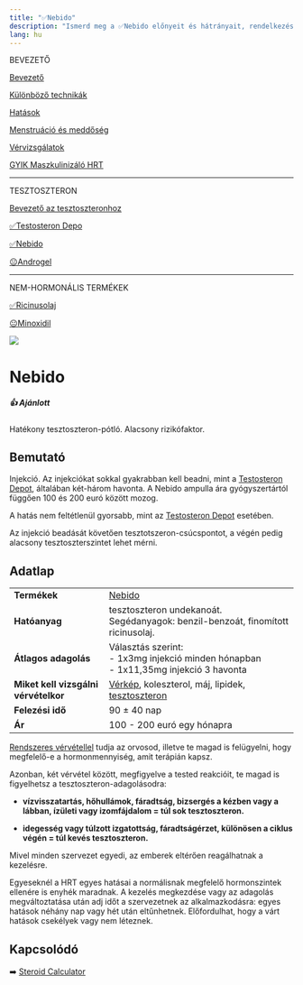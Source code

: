 ```yaml
---
title: "✅Nebido"
description: "Ismerd meg a ✅Nebido előnyeit és hátrányait, rendelkezésre álló alternatívákkal és adagolási útmutatókkal."
lang: hu
---
```


<div class="floating-columns">

<div class="floating-bar">

BEVEZETŐ

[Bevezető](/#/entry?id=maszkulinizalo-hormonterapia)

[Különböző technikák](/#/entry?id=maszkulinizalo-hormonterapia-technikak)

[Hatások](/#/entry?id=maszkulinizalo-hormonterapia-hatasok)


[Menstruáció és meddőség](/#/entry?id=maszkulinizalo-hormonterapia-menstruacio-meddoseg)

[Vérvizsgálatok](/#/entry?id=maszkulinizalo-hormonterapia-vervizsgalatok)

[GYIK Maszkulinizáló HRT](/#/entry?id=maszkulinizalo-hormonterapia-gyik)


<hr />

TESZTOSZTERON

[Bevezető az tesztoszteronhoz](/#/entry?id=tesztoszteron)

[✅Testosteron Depo](/#/entry?id=maszkulinizalo-injekciok)

[✅Nebido](/#/entry?id=nebido)

[😐Androgel](/#/entry?id=androgel)

<hr />

NEM-HORMONÁLIS TERMÉKEK

[✅Ricinusolaj](/#/entry?id=ricinusolaj)

[😐Minoxidil](/#/entry?id=minoxidil)

</div>

<div class="wiki-content">

<div class="header-image"><img src="assets/images/undraw_skateboard.svg" /></div>

# Nebido

<div class="infobox success">

<h5>👍 Ajánlott</h5>
    
Hatékony tesztoszteron-pótló. Alacsony rizikófaktor.

</div>

## Bemutató

Injekció. Az injekciókat sokkal gyakrabban kell beadni, mint a [Testosteron Depot](/#/entry?id=maszkulinizalo-injekciok), általában két-három havonta. A Nebido ampulla ára gyógyszertártól függően 100 és 200 euró között mozog. 

A hatás nem feltétlenül gyorsabb, mint az [Testosteron Depot](/#/entry?id=maszkulinizalo-injekciok) esetében. 

Az injekció beadását követően tesztotszeron-csúcspontot, a végén pedig alacsony tesztoszterszintet lehet mérni.

## Adatlap

<table>
    <tbody>
        <tr>
            <td><b>Termékek</b></td>
            <td>
                <a href="https://www.hazipatika.com/gyogyszerkereso/termek/nebido_250_mg_ml_oldatos_injekcio/14559">Nebido</a>
            </td>
        </tr>
        <tr>
            <td><b>Hatóanyag</b></td>
            <td>tesztoszteron undekanoát. Segédanyagok: benzil-benzoát, finomított ricinusolaj.</td>
        </tr>
        <tr>
            <td><b>Átlagos adagolás</b></td>
            <td>Választás szerint:<br />- 1x3mg injekció minden hónapban<br />- 1x11,35mg injekció 3 havonta</td>
        </tr>
        <tr>
            <td><b>Miket kell vizsgálni vérvételkor</b></td>
            <td>
                <a href="https://medicover.hu/laborvizsgalatok/laborvizsgalatok-tipus/veralvadasi-laborvizsgalatok/verkep/">Vérkép</a>,
                koleszterol, máj, lipidek,
                <a href="https://hu.wikipedia.org/wiki/Tesztoszteron">tesztoszteron</a>
            </td>
        </tr>
        <tr>
            <td><b>Felezési idő</b></td>
            <td>90 ± 40 nap</td>
        </tr>
        <tr>
            <td><b>Ár</b></td>
            <td>100 - 200 euró egy hónapra</td>
        </tr>
    </tbody>
</table>

<div class="infobox info">


[Rendszeres vérvétellel](/#/entry?id=maszkulinizalo-hormonterapia-vervizsgalatok) tudja az orvosod, illetve te magad is felügyelni, hogy megfelelő-e a hormonmennyiség, amit terápián kapsz.

Azonban, két vérvétel között, megfigyelve a tested reakcióit, te magad is figyelhetsz a tesztoszteron-adagolásodra:

* **vízvisszatartás, hőhullámok, fáradtság, bizsergés a kézben vagy a lábban, ízületi vagy izomfájdalom = túl sok tesztoszteron.**

* **idegesség vagy túlzott izgatottság, fáradtságérzet, különösen a ciklus végén = túl kevés tesztoszteron.**

Mivel minden szervezet egyedi, az emberek eltérően reagálhatnak a kezelésre.

Egyeseknél a HRT egyes hatásai a normálisnak megfelelő hormonszintek ellenére is enyhék maradnak. A kezelés megkezdése vagy az adagolás megváltoztatása után adj időt a szervezetnek az alkalmazkodásra: egyes hatások néhány nap vagy hét után eltűnhetnek. Előfordulhat, hogy a várt hatások csekélyek vagy nem léteznek.

</div>

## Kapcsolódó

➡️ [Steroid Calculator](https://steroidcalculator.com)


</div>

